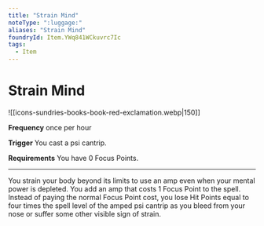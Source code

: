 ```yaml
---
title: "Strain Mind"
noteType: ":luggage:"
aliases: "Strain Mind"
foundryId: Item.YWq841WCkuvrc7Ic
tags:
  - Item
---
```


# Strain Mind
![[icons-sundries-books-book-red-exclamation.webp|150]]

**Frequency** once per hour

**Trigger** You cast a psi cantrip.

**Requirements** You have 0 Focus Points.

* * *

You strain your body beyond its limits to use an amp even when your mental power is depleted. You add an amp that costs 1 Focus Point to the spell. Instead of paying the normal Focus Point cost, you lose Hit Points equal to four times the spell level of the amped psi cantrip as you bleed from your nose or suffer some other visible sign of strain.
